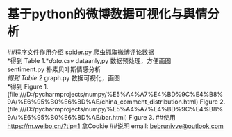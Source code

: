 # 基于python的微博数据可视化与舆情分析
##程序文件作用介绍
spider.py 爬虫抓取微博评论数据  
*得到 Table 1.**data.csv*
dataanly,py 数据预处理，方便画图  
sentiment.py 朴素贝叶斯情感分析  
*得到 Table 2*
graph.py 数据可视化，画图  
*得到 Figure 1.(file:///D:/pycharmprojects/numpy/%E5%A4%A7%E4%BD%9C%E4%B8%9A/%E6%95%B0%E6%8D%AE/china_comment_distribution.html)  Figure 2.(file:///D:/pycharmprojects/numpy/%E5%A4%A7%E4%BD%9C%E4%B8%9A/%E6%95%B0%E6%8D%AE/bar.html)  Figure 3.
##使用
https://m.weibo.cn/?tip=1 拿Cookie
##说明
email: bebrunivve@outlook.com
